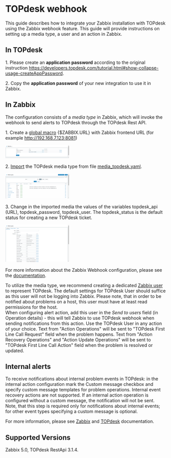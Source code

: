
# TOPdesk webhook 

This guide describes how to integrate your Zabbix installation with TOPdesk using the Zabbix webhook feature. This guide will provide instructions on setting up a media type, a user and an action in Zabbix.

## In TOPdesk

1\. Please create an **application password** according to the original instruction https://developers.topdesk.com/tutorial.html#show-collapse-usage-createAppPassword.

2\. Copy the **application password** of your new integration to use it in Zabbix.

## In Zabbix

The configuration consists of a _media type_ in Zabbix, which will invoke the webhook to send alerts to TOPdesk through the TOPdesk Rest API.

1\. Create a [global macro](https://www.zabbix.com/documentation/6.2/manual/config/macros/user_macros) {$ZABBIX.URL} with Zabbix frontend URL (for example http://192.168.7.123:8081)

[![](images/tn_1.png?raw=true)](images/1.png)

2\. [Import](https://www.zabbix.com/documentation/6.2/manual/web_interface/frontend_sections/administration/mediatypes) the TOPdesk media type from file [media_topdesk.yaml](media_topdesk.yaml).

[![](images/tn_2.png?raw=true)](images/2.png)

3\. Change in the imported media the values of the variables topdesk_api (URL), topdesk_password, topdesk_user. The topdesk_status is the default status for creating a new TOPdesk ticket.

[![](images/tn_3.png?raw=true)](images/3.png)

For more information about the Zabbix Webhook configuration, please see the [documentation](https://www.zabbix.com/documentation/6.2/manual/config/notifications/media/webhook).

To utilize the media type, we recommend creating a dedicated [Zabbix user](https://www.zabbix.com/documentation/6.2/manual/web_interface/frontend_sections/administration/users) to represent TOPdesk. The default settings for TOPdesk User should suffice as this user will not be logging into Zabbix. Please note, that in order to be notified about problems on a host, this user must have at least read permissions for the host.  
When configuring alert action, add this user in the _Send to users_ field (in Operation details) - this will tell Zabbix to use TOPdesk webhook when sending notifications from this action. Use the TOPdesk User in any action of your choice. Text from "Action Operations" will be sent to "TOPdesk First Line Call Request" field when the problem happens. Text from "Action Recovery Operations" and "Action Update Operations" will be sent to "TOPdesk First Line Call Action" field when the problem is resolved or updated.

## Internal alerts
To receive notifications about internal problem events in TOPdesk: in the internal action configuration mark the Custom message checkbox and specify custom message templates for problem operations. Internal event recovery actions are not supported.
If an internal action operation is configured without a custom message, the notification will not be sent. 
Note, that this step is required only for notifications about internal events; for other event types specifying a custom message is optional. 

For more information, please see [Zabbix](https://www.zabbix.com/documentation/6.2/manual/config/notifications) and [TOPdesk](https://developers.topdesk.com/documentation/index.html) documentation.

## Supported Versions

Zabbix 5.0, TOPdesk RestApi 3.1.4.
